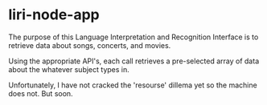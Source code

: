 # liri-node-app

The purpose of this Language Interpretation and Recognition Interface is to retrieve data about songs, concerts, and movies.

Using the appropriate API's, each call retrieves a pre-selected array of data about the whatever subject types in.

Unfortunately, I have not cracked the 'resourse' dillema yet so the machine does not. But soon.